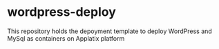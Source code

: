 # wordpress-deploy


This repository holds the depoyment template to deploy WordPress and MySql as containers on Applatix platform
